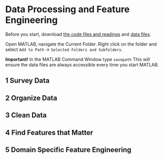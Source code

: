 # Data Processing and Feature Engineering

Before you start, download [the code files and readings](https://www.mathworks.com/supportfiles/practicaldsmatlab/flights/Data%20Processing%20and%20Feature%20Engineering.zip) and [data files](https://www.mathworks.com/supportfiles/practicaldsmatlab/flights/Flights.zip).

Open MATLAB, navigate the Current Folder. Right click on the folder and select `Add to Path` -> `Selected Folders and Subfolders`.

__Important!__ In the MATLAB Command Window type ```savepath``` This will ensure the data files are always accessible every time you start MATLAB.

## 1 Survey Data

## 2 Organize Data

## 3 Clean Data

## 4 Find Features that Matter

## 5 Domain Specific Feature Engineering

